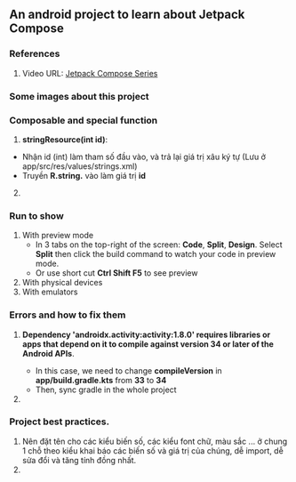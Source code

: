 ## An android project to learn about Jetpack Compose 

### References
1. Video URL: [Jetpack Compose Series](https://www.youtube.com/playlist?list=PLHRvASjG6y05T7jdDC4YTwhTAT28rbYI1)

### Some images about this project


### Composable and special function
1. **stringResource(int id)**: 
- Nhận id (int) làm tham số đầu vào, và trả lại giá trị xâu ký tự (Lưu ở app/src/res/values/strings.xml)
- Truyền **R.string.<key>** vào làm giá trị **id**

2.  

### Run to show 
1. With preview mode
   - In 3 tabs on the top-right of the screen: **Code**, **Split**, **Design**. Select **Split** then click 
   the build command to watch your code in preview mode. 
   - Or use short cut **Ctrl Shift F5** to see preview 
2. With physical devices
3. With emulators

### Errors and how to fix them 
1. **Dependency 'androidx.activity:activity:1.8.0' requires libraries or apps that depend on it to compile against 
version 34 or later of the Android APIs**.
    - In this case, we need to change **compileVersion** in **app/build.gradle.kts** from **33** to **34**
    - Then, sync gradle in the whole project
   
2. 

### Project best practices.
1. Nên đặt tên cho các kiểu biến số, các kiểu font chữ, màu sắc ... ở chung 1 chỗ theo kiểu khai báo các biến số và giá trị của chúng, 
dễ import, dễ sửa đổi và tăng tính đồng nhất. 
2. 
